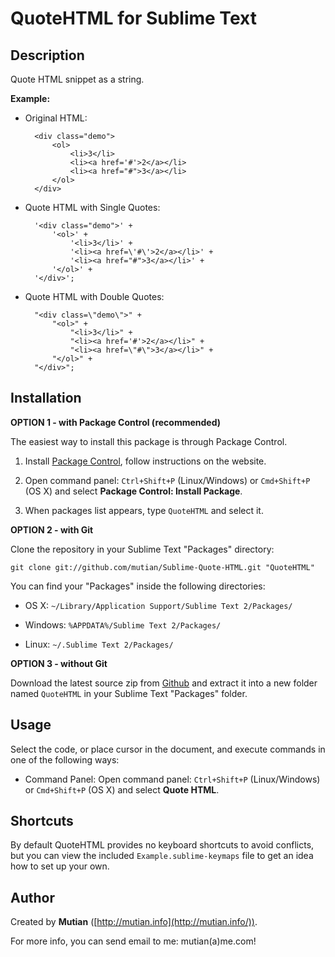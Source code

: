 QuoteHTML for Sublime Text
==========================


Description
-----------

Quote HTML snippet as a string.

**Example:**

* Original HTML:

		<div class="demo">
			<ol>
				<li>3</li>
				<li><a href='#'>2</a></li>
				<li><a href="#">3</a></li>
			</ol>
		</div>

* Quote HTML with Single Quotes:

		'<div class="demo">' +
			'<ol>' +
				'<li>3</li>' +
				'<li><a href=\'#\'>2</a></li>' +
				'<li><a href="#">3</a></li>' +
			'</ol>' +
		'</div>';

* Quote HTML with Double Quotes:

		"<div class=\"demo\">" +
			"<ol>" +
				"<li>3</li>" +
				"<li><a href='#'>2</a></li>" +
				"<li><a href=\"#\">3</a></li>" +
			"</ol>" +
		"</div>";


Installation
------------

**OPTION 1 - with Package Control (recommended)**

The easiest way to install this package is through Package Control.

1. Install [Package Control](https://sublime.wbond.net/installation), follow instructions on the website.

2. Open command panel: `Ctrl+Shift+P` (Linux/Windows) or `Cmd+Shift+P` (OS X) and select **Package Control: Install Package**.

3. When packages list appears, type `QuoteHTML` and select it.


**OPTION 2 - with Git**

Clone the repository in your Sublime Text "Packages" directory:

    git clone git://github.com/mutian/Sublime-Quote-HTML.git "QuoteHTML"

You can find your "Packages" inside the following directories:

* OS X:
    `~/Library/Application Support/Sublime Text 2/Packages/`

* Windows:
    `%APPDATA%/Sublime Text 2/Packages/`

* Linux:
    `~/.Sublime Text 2/Packages/`


**OPTION 3 - without Git**

Download the latest source zip from [Github](https://github.com/mutian/Sublime-Quote-HTML) and extract it into a new folder named `QuoteHTML` in your Sublime Text "Packages" folder.


Usage
-----

Select the code, or place cursor in the document, and execute commands in one of the following ways:

* Command Panel: Open command panel: `Ctrl+Shift+P` (Linux/Windows) or `Cmd+Shift+P` (OS X) and select **Quote HTML**.


Shortcuts
---------

By default QuoteHTML provides no keyboard shortcuts to avoid conflicts, but you can view the included `Example.sublime-keymaps` file to get an idea how to set up your own.


Author
------

Created by **Mutian** ([http://mutian.info](http://mutian.info/)).

For more info, you can send email to me: mutian(a)me.com!
